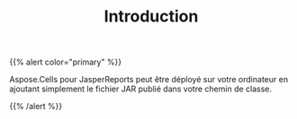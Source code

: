 ﻿---
title: Introduction
type: docs
weight: 10
url: /fr/jasperreports/introduction/
---
{{% alert color="primary" %}} 

 Aspose.Cells pour JasperReports peut être déployé sur votre ordinateur en ajoutant simplement le fichier JAR publié dans votre chemin de classe.

{{% /alert %}}
